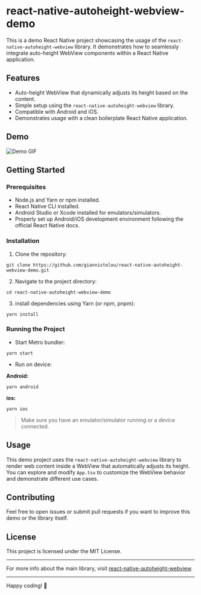 # react-native-autoheight-webview-demo

This is a demo React Native project showcasing the usage of the `react-native-autoheight-webview` library. It demonstrates how to seamlessly integrate auto-height WebView components within a React Native application.

## Features

- Auto-height WebView that dynamically adjusts its height based on the content.
- Simple setup using the `react-native-autoheight-webview` library.
- Compatible with Android and iOS.
- Demonstrates usage with a clean boilerplate React Native application.


## Demo

![Demo GIF](./demo.gif)  


## Getting Started

### Prerequisites

- Node.js and Yarn or npm installed.
- React Native CLI installed.
- Android Studio or Xcode installed for emulators/simulators.
- Properly set up Android/iOS development environment following the official React Native docs.

### Installation

1. Clone the repository:

```
git clone https://github.com/giannistolou/react-native-autoheight-webview-demo.git
```

2. Navigate to the project directory:

```
cd react-native-autoheight-webview-demo
```

3. install dependencies using Yarn (or npm, pnpm):

```
yarn install
```

### Running the Project

- Start Metro bundler:

```
yarn start
```

- Run on device: 

**Android:**

```
yarn android
```


**ios:**

```
yarn ios
```

> Make sure you have an emulator/simulator running or a device connected.

## Usage

This demo project uses the `react-native-autoheight-webview` library to render web content inside a WebView that automatically adjusts its height. You can explore and modify `App.tsx` to customize the WebView behavior and demonstrate different use cases.

## Contributing

Feel free to open issues or submit pull requests if you want to improve this demo or the library itself.

## License

This project is licensed under the MIT License.

---

For more info about the main library, visit [react-native-autoheight-webview](https://github.com/giannistolou/react-native-autoheight-webview).

---

Happy coding! 🚀